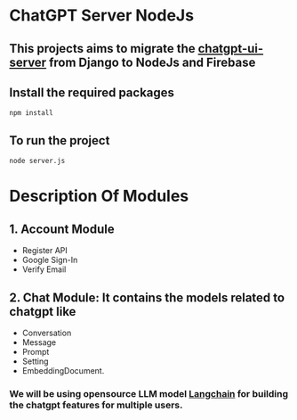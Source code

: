 # **ChatGPT Server NodeJs**

## This projects aims to migrate the [chatgpt-ui-server](https://github.com/WongSaang/chatgpt-ui-server) from Django to NodeJs and Firebase

## Install the required packages
```node
npm install
```
## To run the project
```node
node server.js
```

# Description Of Modules

## 1. Account Module
* Register API
* Google Sign-In
* Verify Email

## 2. Chat Module: It contains the models related to chatgpt like 
* Conversation
* Message
* Prompt
* Setting
* EmbeddingDocument.
### We will be using opensource LLM model [**Langchain**](https://www.npmjs.com/package/langchain) for building the chatgpt features for multiple users.

